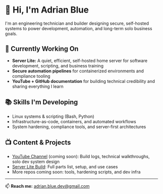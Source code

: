 # 👋 Hi, I'm Adrian Blue

I'm an engineering technician and builder designing secure, self-hosted systems to power development, automation, and long-term solo business goals.

## 🔧 Currently Working On
- **Server Lite:** A quiet, efficient, self-hosted home server for software development, scripting, and business training
- **Secure automation pipelines** for containerized environments and compliance tooling
- **YouTube + GitHub documentation** for building technical credibility and sharing everything I learn

## 📚 Skills I'm Developing
- Linux systems & scripting (Bash, Python)
- Infrastructure-as-code, containers, and automated workflows
- System hardening, compliance tools, and server-first architectures

## 📺 Content & Projects
- [YouTube Channel](#) (coming soon): Build logs, technical walkthroughs, solo dev system design
- [Server Lite Build](https://github.com/YOURUSERNAME/server-lite-build): Full parts list, setup, and use cases
- More repos coming soon: tools, hardening scripts, and dev infra

---

📫 **Reach me:** [adrian.blue.dev@gmail.com](mailto:adrian.blue.dev@gmail.com)
